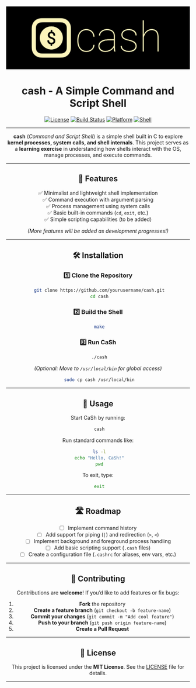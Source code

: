 
<div align="center">

![cash Banner](./cash-logo-main.png)

# cash - A Simple Command and Script Shell
[![License](https://img.shields.io/badge/license-MIT-blue.svg?style=for-the-badge&logo=appveyor)](LICENSE) [![Build Status](https://img.shields.io/badge/build-passing-brightgreen?style=for-the-badge&logo=travis)]() [![Platform](https://img.shields.io/badge/platform-linux%20%7C%20macOS-lightgrey?style=for-the-badge&logo=linux)]() [![Shell](https://img.shields.io/badge/shell-cash%20v0.1-yellow?style=for-the-badge&logo=gnu-bash)]()

---

**cash** (*Command and Script Shell*) is a simple shell built in C to explore **kernel processes, system calls, and shell internals**. This project serves as a **learning exercise** in understanding how shells interact with the OS, manage processes, and execute commands.

---

## 🚀 Features
✅ Minimalist and lightweight shell implementation  
✅ Command execution with argument parsing  
✅ Process management using system calls  
✅ Basic built-in commands (`cd`, `exit`, etc.)  
✅ Simple scripting capabilities (to be added)  

*(More features will be added as development progresses!)*

---

## 🛠 Installation

### 1️⃣ Clone the Repository
```bash
 git clone https://github.com/yourusername/cash.git
 cd cash
```

### 2️⃣ Build the Shell
```bash
 make
```

### 3️⃣ Run CaSh
```bash
 ./cash
```

*(Optional: Move to `/usr/local/bin` for global access)*
```bash
 sudo cp cash /usr/local/bin
```

---

## 📌 Usage
Start CaSh by running:
```bash
 cash
```
Run standard commands like:
```bash
 ls -l
 echo "Hello, CaSh!"
 pwd
```
To exit, type:
```bash
 exit
```

---

## 🛣 Roadmap
- [ ] Implement command history
- [ ] Add support for piping (`|`) and redirection (`>`, `<`)
- [ ] Implement background and foreground process handling
- [ ] Add basic scripting support (`.cash` files)
- [ ] Create a configuration file (`.cashrc` for aliases, env vars, etc.)

---

## 🤝 Contributing
Contributions are **welcome**! If you’d like to add features or fix bugs:
1. **Fork** the repository
2. **Create a feature branch** (`git checkout -b feature-name`)
3. **Commit your changes** (`git commit -m "Add cool feature"`)
4. **Push to your branch** (`git push origin feature-name`)
5. **Create a Pull Request**

---

## 📜 License

This project is licensed under the **MIT License**. See the [LICENSE](LICENSE) file for details.

---
</div>